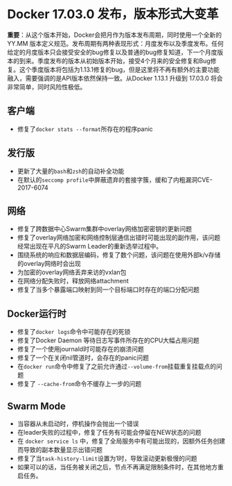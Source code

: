 # Docker 17.03.0 发布，版本形式大变革

**重要**：从这个版本开始，Docker会把月作为版本发布周期，同时使用一个全新的 YY.MM 版本定义规范。发布周期有两种表现形式：月度发布以及季度发布。任何给定的月度版本只会接受安全的bug修复以及普通的bug修复知道，下一个月度版本的到来。季度发布的版本从初始版本开始，接受4个月来的安全修复和Bug修复。这个季度版本将包括为1.13.1修复的bug，但是这里将不再有额外的主要功能融入，需要强调的是API版本依然保持一致。从Docker 1.13.1 升级到 17.03.0 将会非常简单，同时风险性极低。

## 客户端
* 修复了`docker stats --format`所存在的程序panic

## 发行版
* 更新了大量的`bash`和`zsh`的自动补全功能
* 在默认的`seccomp profile`中屏蔽遗弃的套接字簇，缓和了内粗漏洞CVE-2017-6074

## 网络
* 修复了跨数据中心Swarm集群中overlay网络加密密钥的更新问题
* 修复了overlay网络加密和网络控制层通信出错时可能出现的副作用，该问题经常出现在平凡的Swarm Leader的重新选举过程中。
* 围绕系统的响应和数据层编码，修复了数个问题，该问题在使用外部k/v存储的overlay网络时会出现
* 为加密的overlay网络丢弃来访的vxlan包
* 在网络分配失败时，释放网络attachment
* 修复了当多个暴露端口映射到同一个目标端口时存在的端口分配问题

## Docker运行时

* 修复了`docker logs`命令中可能存在的死锁
* 修复了Docker Daemon 等待日志写事件所存在的CPU大幅占用问题
* 修复了一个使用journald时可能存在的崩溃问题
* 修复了一个在关闭nil管道时，会存在的panic问题
* 在`docker run`命令中修复了之前允许通过`--volume-from`挂载重复挂载点的问题
* 修复了 `--cache-from`命令不缓存上一步的问题

## Swarm Mode

* 当容器从未启动时，停机操作会抛出一个错误
* 在leader失败的过程中，修复了任务有可能会停留在NEW状态的问题
* 在 `docker service ls` 中，修复了全局服务中有可能出现的，因额外任务创建而导致的副本数量显示出错问题
* 修复了当`task-history-limit`设置为1时，导致滚动更新极慢的问题
* 如果可以的话，当任务被关闭之后，节点不再满足限制条件时，在其他地方重启任务。


 